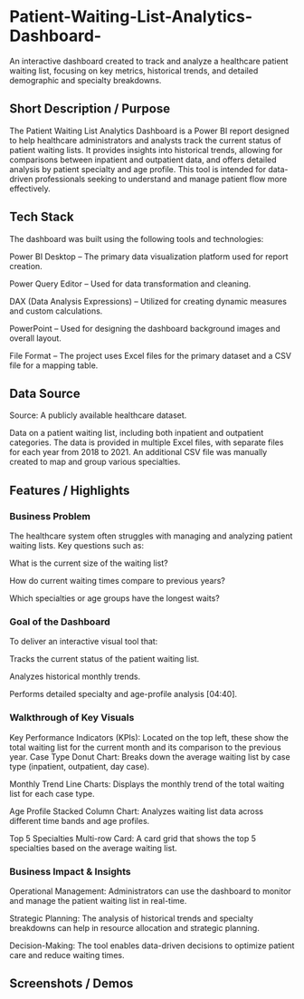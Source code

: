 # Patient-Waiting-List-Analytics-Dashboard-
An interactive dashboard created to track and analyze a healthcare patient waiting list, focusing on key metrics, historical trends, and detailed demographic and specialty breakdowns.
## Short Description / Purpose
The Patient Waiting List Analytics Dashboard is a Power BI report designed to help healthcare administrators and analysts track the current status of patient waiting lists. It provides insights into historical trends, allowing for comparisons between inpatient and outpatient data, and offers detailed analysis by patient specialty and age profile. This tool is intended for data-driven professionals seeking to understand and manage patient flow more effectively.
## Tech Stack
The dashboard was built using the following tools and technologies:

Power BI Desktop – The primary data visualization platform used for report creation.

Power Query Editor – Used for data transformation and cleaning.

DAX (Data Analysis Expressions) – Utilized for creating dynamic measures and custom calculations.

PowerPoint – Used for designing the dashboard background images and overall layout.

File Format – The project uses Excel files for the primary dataset and a CSV file for a mapping table.

## Data Source
Source: A publicly available healthcare dataset.

Data on a patient waiting list, including both inpatient and outpatient categories. The data is provided in multiple Excel files, with separate files for each year from 2018 to 2021. An additional CSV file was manually created to map and group various specialties.

## Features / Highlights
### Business Problem
The healthcare system often struggles with managing and analyzing patient waiting lists. Key questions such as:

What is the current size of the waiting list?

How do current waiting times compare to previous years?

Which specialties or age groups have the longest waits?

### Goal of the Dashboard
To deliver an interactive visual tool that:

Tracks the current status of the patient waiting list.

Analyzes historical monthly trends.

Performs detailed specialty and age-profile analysis [04:40].

### Walkthrough of Key Visuals

Key Performance Indicators (KPIs): Located on the top left, these show the total waiting list for the current month and its comparison to the previous year.
Case Type Donut Chart: Breaks down the average waiting list by case type (inpatient, outpatient, day case).

Monthly Trend Line Charts: Displays the monthly trend of the total waiting list for each case type.

Age Profile Stacked Column Chart: Analyzes waiting list data across different time bands and age profiles.

Top 5 Specialties Multi-row Card: A card grid that shows the top 5 specialties based on the average waiting list.

### Business Impact & Insights

Operational Management: Administrators can use the dashboard to monitor and manage the patient waiting list in real-time.

Strategic Planning: The analysis of historical trends and specialty breakdowns can help in resource allocation and strategic planning.

Decision-Making: The tool enables data-driven decisions to optimize patient care and reduce waiting times.

## Screenshots / Demos



